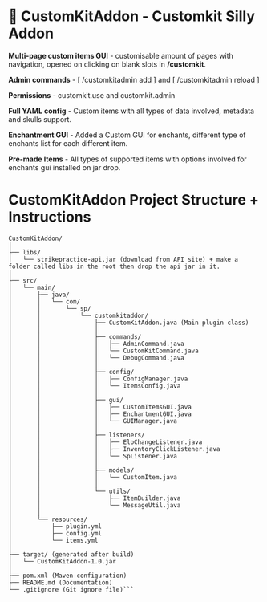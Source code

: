 # 🎉 CustomKitAddon - Customkit Silly Addon

**Multi-page custom items GUI** - customisable amount of pages with navigation, opened on clicking on blank slots in **/customkit**.

**Admin commands** - [ /customkitadmin add ] and [ /customkitadmin reload ]

**Permissions** - customkit.use and customkit.admin

**Full YAML config** - Custom items with all types of data involved, metadata and skulls support.

**Enchantment GUI** - Added a Custom GUI for enchants, different type of enchants list for each different item.

**Pre-made Items** - All types of supported items with options involved for enchants gui installed on jar drop.

# CustomKitAddon Project Structure + Instructions
```
CustomKitAddon/
│
├── libs/
│   └── strikepractice-api.jar (download from API site) + make a folder called libs in the root then drop the api jar in it.
│
├── src/
│   └── main/
│       ├── java/
│       │   └── com/
│       │       └── sp/
│       │           └── customkitaddon/
│       │               ├── CustomKitAddon.java (Main plugin class)
│       │               │
│       │               ├── commands/
│       │               │   ├── AdminCommand.java
│       │               │   └── CustomKitCommand.java
│       │               │   └── DebugCommand.java
│       │               │
│       │               ├── config/
│       │               │   ├── ConfigManager.java
│       │               │   └── ItemsConfig.java
│       │               │
│       │               ├── gui/
│       │               │   ├── CustomItemsGUI.java
│       │               │   ├── EnchantmentGUI.java
│       │               │   └── GUIManager.java
│       │               │
│       │               ├── listeners/
│       │               │   ├── EloChangeListener.java
│       │               │   ├── InventoryClickListener.java
│       │               │   └── SpListener.java
│       │               │
│       │               ├── models/
│       │               │   └── CustomItem.java
│       │               │
│       │               └── utils/
│       │                   ├── ItemBuilder.java
│       │                   └── MessageUtil.java
│       │
│       └── resources/
│           ├── plugin.yml
│           ├── config.yml
│           └── items.yml
│
├── target/ (generated after build)
│   └── CustomKitAddon-1.0.jar
│
├── pom.xml (Maven configuration)
├── README.md (Documentation)
└── .gitignore (Git ignore file)```
